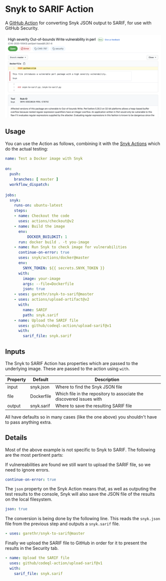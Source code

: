 # Snyk to SARIF Action

A [GitHub Action](https://github.com/features/actions) for converting Snyk JSON output to SARIF, for use with GitHub Security.

![A Snyk vulnerability shown in GitHub Security](assets/issue.png)


## Usage

You can use the Action as follows, combining it with the [Snyk Actions](https://github.com/snyk/actions) which do the actual testing:

```yaml
name: Test a Docker image with Snyk

on:
  push:
    branches: [ master ]
  workflow_dispatch:

jobs:
  snyk:
    runs-on: ubuntu-latest
    steps:
    - name: Checkout the code
      uses: actions/checkout@v2
    - name: Build the image
      env:
          DOCKER_BUILDKIT: 1
      run: docker build . -t you-image 
    - name: Run Snyk to check image for vulnerabilities
      continue-on-error: true
      uses: snyk/actions/docker@master
      env:
        SNYK_TOKEN: ${{ secrets.SNYK_TOKEN }}
      with:
        image: your-image
        args: --file=Dockerfile
        json: true
    - uses: garethr/snyk-to-sarif@master
    - uses: actions/upload-artifact@v2
      with:
        name: SARIF
        path: snyk.sarif
    - name: Upload the SARIF file
      uses: github/codeql-action/upload-sarif@v1
      with:
        sarif_file: snyk.sarif
```


## Inputs

The Snyk to SARIF Action has properties which are passed to the underlying image. These are
passed to the action using `with`.

| Property | Default | Description |
| --- | --- | --- |
| input | snyk.json | Where to find the Snyk JSON file |
| file | Dockerfile | Which file in the repository to associate the discovered issues with |
| output | snyk.sarif | Where to save the resulting SARIF file |

All have defaults so in many cases (like the one above) you shouldn't have to pass anything extra.


## Details

Most of the above example is not specific to Snyk to SARIF. The following are the most pertinent parts:

If vulnereabilities are found we still want to upload the SARIF file, so we need to ignore errors.

```yaml
continue-on-error: true
```

The `json` property on the Snyk Action means that, as well as outputing the test results to the console, Snyk will also save the JSON file of the results on the local filesystem.

```yaml
json: true
```

The conversion is being done by the following line. This reads the `snyk.json` file from the previous step and outputs a `snyk.sarif` file.

```yaml  
- uses: garethr/snyk-to-sarif@master
```

Finally we upload the SARIF file to GitHub in order for it to present the results in the Security tab.

```yaml
- name: Upload the SARIF file
  uses: github/codeql-action/upload-sarif@v1
  with:
    sarif_file: snyk.sarif
```
